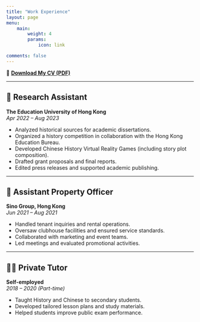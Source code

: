 ```yaml
---
title: "Work Experience"
layout: page
menu:
    main: 
        weight: 4
        params:
            icon: link

comments: false
---
```


📄 **[Download My CV (PDF)](/Hin%20Lam%20Tsang%20Resume%202025%20may.pdf)**

---

## 🧪 Research Assistant  
**The Education University of Hong Kong**  
*Apr 2022 – Aug 2023*

- Analyzed historical sources for academic dissertations.
- Organized a history competition in collaboration with the Hong Kong Education Bureau.
- Developed Chinese History Virtual Reality Games (including story plot composition).
- Drafted grant proposals and final reports.
- Edited press releases and supported academic publishing.

---

## 🏢 Assistant Property Officer  
**Sino Group, Hong Kong**  
*Jun 2021 – Aug 2021*

- Handled tenant inquiries and rental operations.
- Oversaw clubhouse facilities and ensured service standards.
- Collaborated with marketing and event teams.
- Led meetings and evaluated promotional activities.

---

## 🧑‍🏫 Private Tutor  
**Self-employed**  
*2018 – 2020 (Part-time)*

- Taught History and Chinese to secondary students.
- Developed tailored lesson plans and study materials.
- Helped students improve public exam performance.
